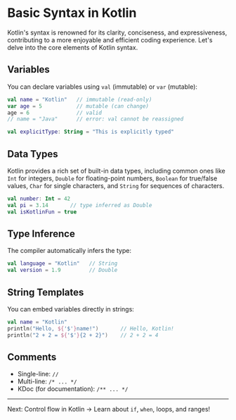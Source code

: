 
# Basic Syntax in Kotlin

Kotlin's syntax is renowned for its clarity, conciseness, and expressiveness, contributing to a more enjoyable and efficient coding experience. Let's delve into the core elements of Kotlin syntax.

## Variables

You can declare variables using `val` (immutable) or `var` (mutable):

```kotlin
val name = "Kotlin"   // immutable (read-only)
var age = 5           // mutable (can change)
age = 6               // valid
// name = "Java"      // error: val cannot be reassigned

val explicitType: String = "This is explicitly typed"
```

## Data Types

Kotlin provides a rich set of built-in data types, including common ones like `Int` for integers, `Double` for floating-point numbers, `Boolean` for true/false values, `Char` for single characters, and `String` for sequences of characters.

```kotlin
val number: Int = 42
val pi = 3.14       // type inferred as Double
val isKotlinFun = true
```

## Type Inference

The compiler automatically infers the type:

```kotlin
val language = "Kotlin"   // String
val version = 1.9         // Double
```

## String Templates

You can embed variables directly in strings:

```kotlin
val name = "Kotlin"
println("Hello, ${'$'}name!")       // Hello, Kotlin!
println("2 + 2 = ${'$'}{2 + 2}")    // 2 + 2 = 4
```

## Comments

* Single-line: `//`
* Multi-line: `/* ... */`
* KDoc (for documentation): `/** ... */`

---

Next: Control flow in Kotlin → Learn about `if`, `when`, loops, and ranges!
